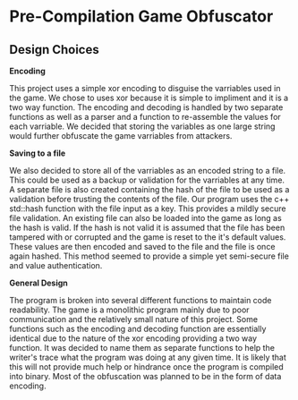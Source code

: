 # Pre-Compilation Game Obfuscator

## Design Choices

**Encoding**

This project uses a simple xor encoding to disguise the varriables used in the game.  We chose to uses xor because it is simple to impliment and it is a two way function.
The encoding and decoding is handled by two separate functions as well as a parser and a function to re-assemble the values for each varriable.  We decided that storing
the variables as one large string would further obfuscate the game varriables from attackers.

**Saving to a file**

We also decided to store all of the varriables as an encoded string to a file.  This could be used as a backup or validation for the varriables at any time.  A separate file
is also created containing the hash of the file to be used as a validation before trusting the contents of the file.  Our program uses the c++ std::hash function with the file input as a key.  This provides a mildly secure file validation.  An existing file can also be loaded into the game as long as the hash is valid.  If the hash is not valid it is assumed that the file has been tampered with or corrupted and the game is reset to the it's default values.  These values
are then encoded and saved to the file and the file is once again hashed.  This method seemed to provide a simple yet semi-secure file and value authentication.

**General Design**

The program is broken into several different functions to maintain code readability.  The game is a monolithic program mainly due to poor communication and the relatively small nature of this project.  Some functions such as the encoding and decoding function are essentially identical due to the nature of the xor encoding providing a two way function.  It was decided to name them as separate functions to help the writer's trace what the program was doing at any given time.  It is likely that this will not provide much help or hindrance once the program is compiled into binary.  Most of the obfuscation was planned to be in the form of data encoding.
